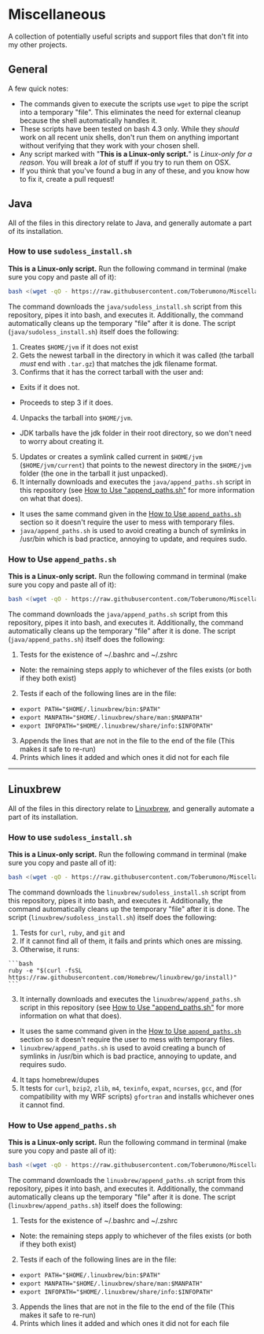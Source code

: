 # Miscellaneous
A collection of potentially useful scripts and support files that don't fit into my other projects.

## <a name="general"></a>General
A few quick notes:

* The commands given to execute the scripts use `wget` to pipe the script into a temporary "file".  This eliminates the need for external cleanup because the shell automatically handles it.
* These scripts have been tested on bash 4.3 only.  While they *should* work on all recent unix shells, don't run them on anything important without verifying that they work with your chosen shell.
* Any script marked with "**This is a Linux-only script.**" is *Linux-only for a reason*.  You will break a *lot* of stuff if you try to run them on OSX.
* If you think that you've found a bug in any of these, and you know how to fix it, create a pull request! 

## <a name="java"></a>Java
All of the files in this directory relate to Java, and generally automate a part of its installation.

### <a name="htujsi"></a>How to use `sudoless_install.sh`
**This is a Linux-only script.**
Run the following command in terminal (make sure you copy and paste all of it):
```bash
bash <(wget -qO - https://raw.githubusercontent.com/Toberumono/Miscellaneous/master/java/sudoless_install.sh)
```
The command downloads the `java/sudoless_install.sh` script from this repository, pipes it into bash, and executes it.  Additionally, the command automatically cleans up the temporary "file" after it is done.
The script (`java/sudoless_install.sh`) itself does the following:

1. Creates `$HOME/jvm` if it does not exist
2. Gets the newest tarball in the directory in which it was called (the tarball *must* end with `.tar.gz`) that matches the jdk filename format.
3. Confirms that it has the correct tarball with the user and:
  - Exits if it does not.
  + Proceeds to step 3 if it does.
4. Unpacks the tarball into `$HOME/jvm`.
  + JDK tarballs have the jdk folder in their root directory, so we don't need to worry about creating it.
5. Updates or creates a symlink called current in `$HOME/jvm` (`$HOME/jvm/current`) that points to the newest directory in the `$HOME/jvm` folder (the one in the tarball it just unpacked).
6. It internally downloads and executes the `java/append_paths.sh` script in this repository (see [How to Use "append_paths.sh"](#htujap) for more information on what that does).
  + It uses the same command given in the [How to Use `append_paths.sh`](#htujap) section so it doesn't require the user to mess with temporary files.
  + `java/append_paths.sh` is used to avoid creating a bunch of symlinks in /usr/bin which is bad practice, annoying to update, and requires sudo.

### <a name="htujap"></a>How to Use `append_paths.sh`
**This is a Linux-only script.**
Run the following command in terminal (make sure you copy and paste all of it):
```bash
bash <(wget -qO - https://raw.githubusercontent.com/Toberumono/Miscellaneous/master/java/append_paths.sh)
```
The command downloads the `java/append_paths.sh` script from this repository, pipes it into bash, and executes it.  Additionally, the command automatically cleans up the temporary "file" after it is done.
The script (`java/append_paths.sh`) itself does the following:

1. Tests for the existence of ~/.bashrc and ~/.zshrc
  + Note: the remaining steps apply to whichever of the files exists (or both if they both exist)
2. Tests if each of the following lines are in the file:
  + `export PATH="$HOME/.linuxbrew/bin:$PATH"`
  + `export MANPATH="$HOME/.linuxbrew/share/man:$MANPATH"`
  + `export INFOPATH="$HOME/.linuxbrew/share/info:$INFOPATH"`
3. Appends the lines that are not in the file to the end of the file (This makes it safe to re-run)
4. Prints which lines it added and which ones it did not for each file
-----------------------
## <a name="linuxbrew"></a>Linuxbrew
All of the files in this directory relate to [Linuxbrew](https://github.com/Homebrew/linuxbrew), and generally automate a part of its installation.

### <a name="htulsi"></a>How to use `sudoless_install.sh`
**This is a Linux-only script.**
Run the following command in terminal (make sure you copy and paste all of it):
```bash
bash <(wget -qO - https://raw.githubusercontent.com/Toberumono/Miscellaneous/master/linuxbrew/sudoless_install.sh)
```
The command downloads the `linuxbrew/sudoless_install.sh` script from this repository, pipes it into bash, and executes it.  Additionally, the command automatically cleans up the temporary "file" after it is done.
The script (`linuxbrew/sudoless_install.sh`) itself does the following:

1. Tests for `curl`, `ruby`, and `git` and
  1. If it cannot find all of them, it fails and prints which ones are missing.
  2. Otherwise, it runs:

    ```bash
    ruby -e "$(curl -fsSL https://raw.githubusercontent.com/Homebrew/linuxbrew/go/install)"
    ```
3. It internally downloads and executes the `linuxbrew/append_paths.sh` script in this repository (see [How to Use "append_paths.sh"](#htulap) for more information on what that does).
  + It uses the same command given in the [How to Use `append_paths.sh`](#htulap) section so it doesn't require the user to mess with temporary files.
  + `linuxbrew/append_paths.sh` is used to avoid creating a bunch of symlinks in /usr/bin which is bad practice, annoying to update, and requires sudo.
4. It taps homebrew/dupes
5. It tests for `curl`, `bzip2`, `zlib`, `m4`, `texinfo`, `expat`, `ncurses`, `gcc`, and (for compatibility with my WRF scripts) `gfortran` and installs whichever ones it cannot find.

### <a name="htulap"></a>How to Use `append_paths.sh`
**This is a Linux-only script.**
Run the following command in terminal (make sure you copy and paste all of it):
```bash
bash <(wget -qO - https://raw.githubusercontent.com/Toberumono/Miscellaneous/master/linuxbrew/append_paths.sh)
```
The command downloads the `linuxbrew/append_paths.sh` script from this repository, pipes it into bash, and executes it.  Additionally, the command automatically cleans up the temporary "file" after it is done.
The script (`linuxbrew/append_paths.sh`) itself does the following:

1. Tests for the existence of ~/.bashrc and ~/.zshrc
  + Note: the remaining steps apply to whichever of the files exists (or both if they both exist)
2. Tests if each of the following lines are in the file:
  + `export PATH="$HOME/.linuxbrew/bin:$PATH"`
  + `export MANPATH="$HOME/.linuxbrew/share/man:$MANPATH"`
  + `export INFOPATH="$HOME/.linuxbrew/share/info:$INFOPATH"`
3. Appends the lines that are not in the file to the end of the file (This makes it safe to re-run)
4. Prints which lines it added and which ones it did not for each file
